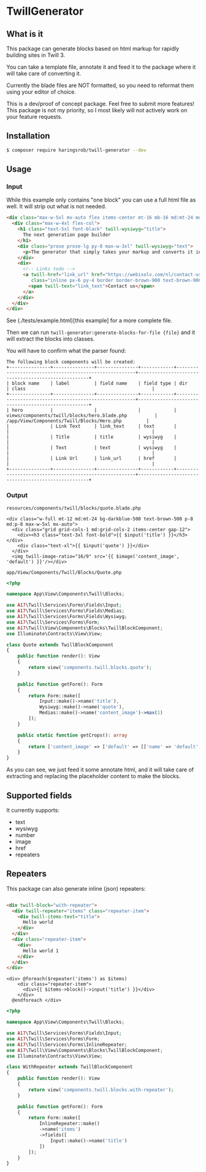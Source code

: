 # TwillGenerator

## What is it

This package can generate blocks based on html markup for rapidly building sites in Twill 3.

You can take a template file, annotate it and feed it to the package where it will take care of converting it.

Currently the blade files are NOT formatted, so you need to reformat them using your editor of choice.

This is a dev/proof of concept package. Feel free to submit more features! This package is not my priority, so I most
likely will not actively work on your feature requests.

## Installation

``` bash
$ composer require haringsrob/twill-generator --dev
```

## Usage

### Input

While this example only contains "one block" you can use a full html file as well. It will strip out what is not needed.

```html
<div class="max-w-5xl mx-auto flex items-center mt-16 mb-16 md:mt-24 md:mb-24 px-8 md:px-0" twill-block="hero">
  <div class="max-w-4xl flex-col">
    <h1 class="text-5xl font-black" twill-wysiwyg="title">
      The next generation page builder
    </h1>
    <div class="prose prose-lg py-8 max-w-3xl" twill-wysiwyg="text">
      <p>The generator that simply takes your markup and converts it into building blocks</p>
    </div>
    <div>
      <!-- Links todo -->
      <a twill-href="link_url" href="https://webisolv.com/nl/contact-us"
         class="inline px-6 py-4 border border-brown-900 text-brown-900 transition-colors hover:bg-brown-900 hover:text-white font-bold">
        <span twill-text="link_text">Contact us</span>
      </a>
    </div>
  </div>
</div>
```

See (./tests/example.html)[this example] for a more complete file.

Then we can run `twill-generator:generate-blocks-for-file {file}` and it will extract the blocks into classes.

You will have to confirm what the parser found:

```
The following block components will be created:
+---------------+---------------+---------------+------------+-------------------------------------------------------+----------------------------------------------------+
| block name    | label         | field name    | field type | dir                                                   | class                                              |
+---------------+---------------+---------------+------------+-------------------------------------------------------+----------------------------------------------------+
| hero          |               |               |            | views/components/twill/blocks/hero.blade.php          | /app/View/Components/Twill/Blocks/Hero.php         |
|               | Link Text     | link_text     | text       |                                                       |                                                    |
|               | Title         | title         | wysiwyg    |                                                       |                                                    |
|               | Text          | text          | wysiwyg    |                                                       |                                                    |
|               | Link Url      | link_url      | href       |                                                       |                                                    |
+---------------+---------------+---------------+------------+-------------------------------------------------------+----------------------------------------------------+
```

### Output

`resources/components/twill/blocks/quote.blade.php`

```blade
<div class="w-full mt-12 md:mt-24 bg-darkblue-500 text-brown-500 p-8 md:p-8 max-w-5xl mx-auto">
  <div class="grid grid-cols-1 md:grid-cols-2 items-center gap-12">
    <div><h3 class="text-3xl font-bold">{{ $input('title') }}</h3></div>
    <div class="text-xl">{{ $input('quote') }}</div>
  </div>
  <img twill-image-ratio="16/9" src='{{ $image('content_image', 'default') }}'/></div>
```

`app/View/Components/Twill/Blocks/Quote.php`

```php
<?php

namespace App\View\Components\Twill\Blocks;

use A17\Twill\Services\Forms\Fields\Input;
use A17\Twill\Services\Forms\Fields\Medias;
use A17\Twill\Services\Forms\Fields\Wysiwyg;
use A17\Twill\Services\Forms\Form;
use A17\Twill\View\Components\Blocks\TwillBlockComponent;
use Illuminate\Contracts\View\View;

class Quote extends TwillBlockComponent
{
    public function render(): View
    {
        return view('components.twill.blocks.quote');
    }

    public function getForm(): Form
    {
        return Form::make([
            Input::make()->name('title'),
            Wysiwyg::make()->name('quote'),
            Medias::make()->name('content_image')->max(1)
        ]);
    }

    public static function getCrops(): array
    {
        return ['content_image' => ['default' => [['name' => 'default', 'ratio' => 16/9]]]];
    }
}
```

As you can see, we just feed it some annotate html, and it will take care of extracting and replacing the placeholder
content to make the blocks.

## Supported fields

It currently supports:

- text
- wysiwyg
- number
- image
- href
- repeaters

## Repeaters

This package can also generate inline (json) repeaters:

```html

<div twill-block="with-repeater">
  <div twill-repeater="items" class="repeater-item">
    <div twill-items-text="title">
      Hello world
    </div>
  </div>
  <div class="repeater-item">
    <div>
      Hello world 1
    </div>
  </div>
</div>
```

```blade
<div> @foreach($repeater('items') as $items)
    <div class="repeater-item">
      <div>{{ $items->block()->input('title') }}</div>
    </div>
  @endforeach </div>
```

```php
<?php

namespace App\View\Components\Twill\Blocks;

use A17\Twill\Services\Forms\Fields\Input;
use A17\Twill\Services\Forms\Form;
use A17\Twill\Services\Forms\InlineRepeater;
use A17\Twill\View\Components\Blocks\TwillBlockComponent;
use Illuminate\Contracts\View\View;

class WithRepeater extends TwillBlockComponent
{
    public function render(): View
    {
        return view('components.twill.blocks.with-repeater');
    }

    public function getForm(): Form
    {
        return Form::make([
            InlineRepeater::make()
            ->name('items')
            ->fields([
                Input::make()->name('title')
            ])
        ]);
    }
}
```
